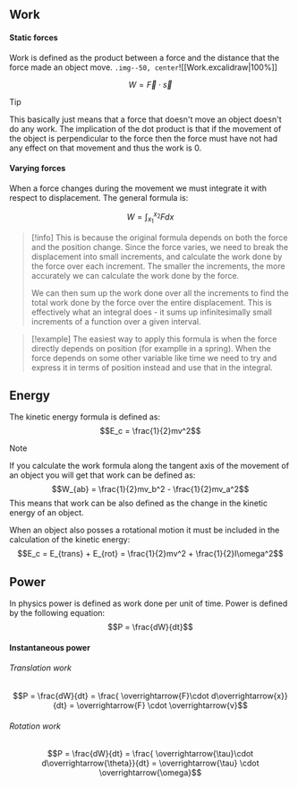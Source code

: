 ## Work
#### Static forces
Work is defined as the product between a force and the distance that the force made an object move. 
`.img--50, center`![[Work.excalidraw|100%]]

$$W = \overrightarrow{F} \cdot \overrightarrow{s}$$
>[!tip] 
>This basically just means that a force that doesn't move an object doesn't do any work. The implication of the dot product is that if the movement of the object is perpendicular to the force then the force must have not had any effect on that movement and thus the work is 0.

#### Varying forces
When a force changes during the movement we must integrate it with respect to displacement.
The general formula is:

$$W = \int_{x_1}^{x_2} F dx$$
>[!info]
>This is because the original formula depends on both the force and the position change.
>Since the force varies, we need to break the displacement into small increments, and calculate the work done by the force over each increment. The smaller the increments, the more accurately we can calculate the work done by the force. 
>
>We can then sum up the work done over all the increments to find the total work done by the force over the entire displacement. This is effectively what an integral does - it sums up infinitesimally small increments of a function over a given interval.

>[!example] 
>The easiest way to apply this formula is when the force directly depends on position (for examplle in a spring). When the force depends on some other variable like time we need to try and express it in terms of position instead and use that in the integral.



## Energy
The kinetic energy formula is defined as:
$$E_c = \frac{1}{2}mv^2$$
>[!note] 
If you calculate the work formula along the tangent axis of the movement of an object you will get that work can be defined as:
$$W_{ab} = \frac{1}{2}mv_b^2 - \frac{1}{2}mv_a^2$$
This means that work can be also defined as the change in the kinetic energy of an object.

When an object also posses a rotational motion it must be included in the calculation of the kinetic energy:
$$E_c = E_{trans} + E_{rot} = \frac{1}{2}mv^2 + \frac{1}{2}I\omega^2$$
## Power
In physics power is defined as work done per unit of time. Power is defined by the following equation:
$$P = \frac{dW}{dt}$$
#### Instantaneous power
###### Translation work
$$P = \frac{dW}{dt} = \frac{ \overrightarrow{F}\cdot d\overrightarrow{x}}{dt} = \overrightarrow{F} \cdot \overrightarrow{v}$$
###### Rotation work
$$P = \frac{dW}{dt} = \frac{ \overrightarrow{\tau}\cdot d\overrightarrow{\theta}}{dt} = \overrightarrow{\tau} \cdot \overrightarrow{\omega}$$

